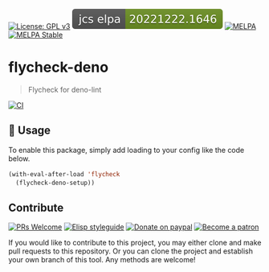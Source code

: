 [![License: GPL v3](https://img.shields.io/badge/License-GPL%20v3-blue.svg)](https://www.gnu.org/licenses/gpl-3.0)
[![JCS-ELPA](https://raw.githubusercontent.com/jcs-emacs/badges/master/elpa/v/flycheck-deno.svg)](https://jcs-emacs.github.io/jcs-elpa/#/flycheck-deno)
[![MELPA](https://melpa.org/packages/flycheck-deno-badge.svg)](https://melpa.org/#/flycheck-deno)
[![MELPA Stable](https://stable.melpa.org/packages/flycheck-deno-badge.svg)](https://stable.melpa.org/#/flycheck-deno)

# flycheck-deno
> Flycheck for deno-lint

[![CI](https://github.com/jcs-elpa/flycheck-deno/actions/workflows/test.yml/badge.svg)](https://github.com/jcs-elpa/flycheck-deno/actions/workflows/test.yml)

## 🔨 Usage

To enable this package, simply add loading to your config like the code below.

```el
(with-eval-after-load 'flycheck
  (flycheck-deno-setup))
```

## Contribute

[![PRs Welcome](https://img.shields.io/badge/PRs-welcome-brightgreen.svg)](http://makeapullrequest.com)
[![Elisp styleguide](https://img.shields.io/badge/elisp-style%20guide-purple)](https://github.com/bbatsov/emacs-lisp-style-guide)
[![Donate on paypal](https://img.shields.io/badge/paypal-donate-1?logo=paypal&color=blue)](https://www.paypal.me/jcs090218)
[![Become a patron](https://img.shields.io/badge/patreon-become%20a%20patron-orange.svg?logo=patreon)](https://www.patreon.com/jcs090218)

If you would like to contribute to this project, you may either
clone and make pull requests to this repository. Or you can
clone the project and establish your own branch of this tool.
Any methods are welcome!
